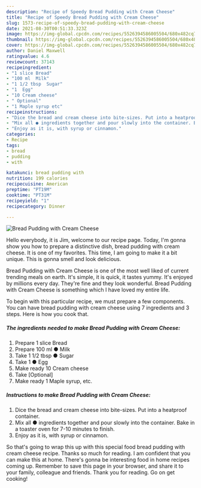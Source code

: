 ```yaml
---
description: "Recipe of Speedy Bread Pudding with Cream Cheese"
title: "Recipe of Speedy Bread Pudding with Cream Cheese"
slug: 1573-recipe-of-speedy-bread-pudding-with-cream-cheese
date: 2021-08-30T00:51:33.323Z
image: https://img-global.cpcdn.com/recipes/5526394586005504/680x482cq70/bread-pudding-with-cream-cheese-recipe-main-photo.jpg
thumbnail: https://img-global.cpcdn.com/recipes/5526394586005504/680x482cq70/bread-pudding-with-cream-cheese-recipe-main-photo.jpg
cover: https://img-global.cpcdn.com/recipes/5526394586005504/680x482cq70/bread-pudding-with-cream-cheese-recipe-main-photo.jpg
author: Daniel Maxwell
ratingvalue: 4.6
reviewcount: 37143
recipeingredient:
- "1 slice Bread"
- "100 ml  Milk"
- "1 1/2 tbsp  Sugar"
- "1  Egg"
- "10 Cream cheese"
- " Optional"
- "1 Maple syrup etc"
recipeinstructions:
- "Dice the bread and cream cheese into bite-sizes. Put into a heatproof container."
- "Mix all ● ingredients together and pour slowly into the container. Bake in a toaster oven for 7-10 minutes to finish."
- "Enjoy as it is, with syrup or cinnamon."
categories:
- Recipe
tags:
- bread
- pudding
- with

katakunci: bread pudding with 
nutrition: 199 calories
recipecuisine: American
preptime: "PT19M"
cooktime: "PT31M"
recipeyield: "1"
recipecategory: Dinner

---
```



![Bread Pudding with Cream Cheese](https://img-global.cpcdn.com/recipes/5526394586005504/680x482cq70/bread-pudding-with-cream-cheese-recipe-main-photo.jpg)

Hello everybody, it is Jim, welcome to our recipe page. Today, I'm gonna show you how to prepare a distinctive dish, bread pudding with cream cheese. It is one of my favorites. This time, I am going to make it a bit unique. This is gonna smell and look delicious.

Bread Pudding with Cream Cheese is one of the most well liked of current trending meals on earth. It's simple, it is quick, it tastes yummy. It's enjoyed by millions every day. They're fine and they look wonderful. Bread Pudding with Cream Cheese is something which I have loved my entire life.




To begin with this particular recipe, we must prepare a few components. You can have bread pudding with cream cheese using 7 ingredients and 3 steps. Here is how you cook that.

<!--inarticleads1-->

##### The ingredients needed to make Bread Pudding with Cream Cheese:

1. Prepare 1 slice Bread
1. Prepare 100 ml ● Milk
1. Take 1 1/2 tbsp ● Sugar
1. Take 1 ● Egg
1. Make ready 10 Cream cheese
1. Take  [Optional]
1. Make ready 1 Maple syrup, etc.




<!--inarticleads2-->

##### Instructions to make Bread Pudding with Cream Cheese:

1. Dice the bread and cream cheese into bite-sizes. Put into a heatproof container.
1. Mix all ● ingredients together and pour slowly into the container. Bake in a toaster oven for 7-10 minutes to finish.
1. Enjoy as it is, with syrup or cinnamon.




So that's going to wrap this up with this special food bread pudding with cream cheese recipe. Thanks so much for reading. I am confident that you can make this at home. There's gonna be interesting food in home recipes coming up. Remember to save this page in your browser, and share it to your family, colleague and friends. Thank you for reading. Go on get cooking!
